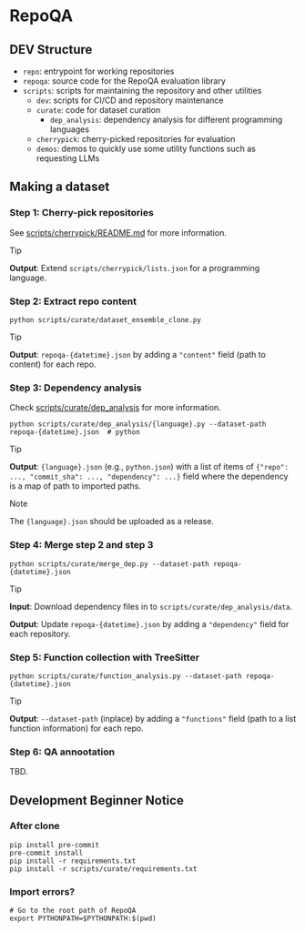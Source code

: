 # RepoQA

## DEV Structure

- `repo`: entrypoint for working repositories
- `repoqa`: source code for the RepoQA evaluation library
- `scripts`: scripts for maintaining the repository and other utilities
  - `dev`: scripts for CI/CD and repository maintenance
  - `curate`: code for dataset curation
    - `dep_analysis`: dependency analysis for different programming languages
  - `cherrypick`: cherry-picked repositories for evaluation
  - `demos`: demos to quickly use some utility functions such as requesting LLMs


## Making a dataset


### Step 1: Cherry-pick repositories

See [scripts/cherrypick/README.md](cherrypick/README.md) for more information.


> [!Tip]
>
> **Output**: Extend `scripts/cherrypick/lists.json` for a programming language.


### Step 2: Extract repo content

```shell
python scripts/curate/dataset_ensemble_clone.py
```

> [!Tip]
>
> **Output**: `repoqa-{datetime}.json` by adding a `"content"` field (path to content) for each repo.


### Step 3: Dependency analysis

Check [scripts/curate/dep_analysis](scripts/curate/dep_analysis) for more information.

```shell
python scripts/curate/dep_analysis/{language}.py --dataset-path repoqa-{datetime}.json  # python
```

> [!Tip]
>
> **Output**: `{language}.json` (e.g., `python.json`) with a list of items of `{"repo": ..., "commit_sha": ..., "dependency": ...}` field where the dependency is a map of path to imported paths.

> [!Note]
>
> The `{language}.json` should be uploaded as a release.


### Step 4: Merge step 2 and step 3

```shell
python scripts/curate/merge_dep.py --dataset-path repoqa-{datetime}.json
```

> [!Tip]
>
> **Input**: Download dependency files in to `scripts/curate/dep_analysis/data`.
>
> **Output**: Update `repoqa-{datetime}.json` by adding a `"dependency"` field for each repository.


### Step 5: Function collection with TreeSitter

```shell
python scripts/curate/function_analysis.py --dataset-path repoqa-{datetime}.json
```

> [!Tip]
>
> **Output**: `--dataset-path` (inplace) by adding a `"functions"` field (path to a list function information) for each repo.


### Step 6: QA annootation

TBD.


## Development Beginner Notice


### After clone

```shell
pip install pre-commit
pre-commit install
pip install -r requirements.txt
pip install -r scripts/curate/requirements.txt
```


### Import errors?

```shell
# Go to the root path of RepoQA
export PYTHONPATH=$PYTHONPATH:$(pwd)
```
